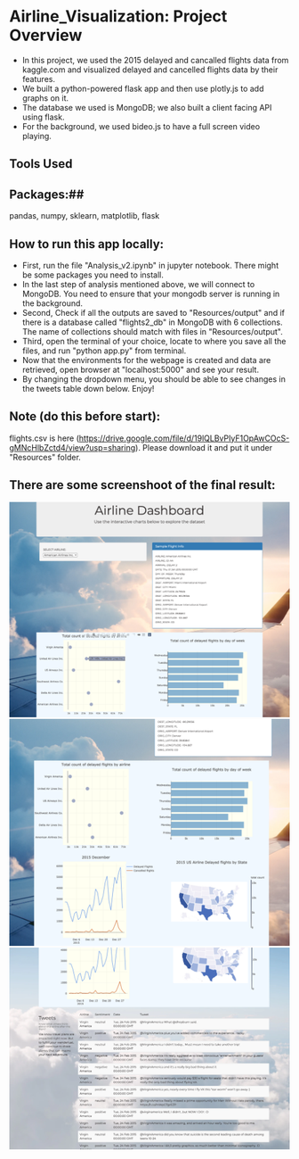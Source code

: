 # Airline_Visualization: Project Overview
- In this project, we used the 2015 delayed and cancalled flights data from kaggle.com and visualized delayed and cancelled flights data by their features. 
- We built a python-powered flask app and then use plotly.js to add graphs on it. 
- The database we used is MongoDB; we also built a client facing API using flask.
- For the background, we used bideo.js to have a full screen video playing. 

## Tools Used
## Packages:## 
pandas, numpy, sklearn, matplotlib, flask

## How to run this app locally: 
- First, run the file "Analysis_v2.ipynb" in jupyter notebook. There might be some packages you need to install. 
- In the last step of analysis mentioned above, we will connect to MongoDB. You need to ensure that your mongodb server is running in the background. 
- Second, Check if all the outputs are saved to "Resources/output" and if there is a database called "flights2_db" in MongoDB with 6 collections. The name of collections should match with files in "Resources/output". 
- Third, open the terminal of your choice, locate to where you save all the files, and run "python app.py" from terminal. 
- Now that the environments for the webpage is created and data are retrieved, open browser at "localhost:5000" and see your result.
- By changing the dropdown menu, you should be able to see changes in the tweets table down below. Enjoy!

## Note (do this before start): 
flights.csv is here (https://drive.google.com/file/d/19lQLBvPIyF1OpAwCOcS-gMNcHlbZctd4/view?usp=sharing). Please download it and put it under "Resources" folder. 

## There are some screenshoot of the final result:
![app1](images/app1.png)
![app2](images/app2.png)
![app3](images/app3.png)

